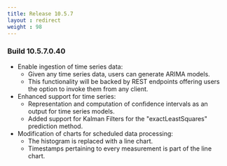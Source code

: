 ```yaml
---
title: Release 10.5.7
layout : redirect
weight : 98
---
```


### Build 10.5.7.0.40 

* Enable ingestion of time series data: 
  - Given any time series data, users can generate ARIMA models.
  - This functionality will be backed by REST endpoints offering users the option to invoke them from any client.
* Enhanced support for time series:
  - Representation and computation of confidence intervals as an output for time series models.
  - Added support for Kalman Filters for the "exactLeastSquares" prediction method.
* Modification of charts for scheduled data processing:
  - The histogram is replaced with a line chart.
  - Timestamps pertaining to every measurement is part of the line chart.